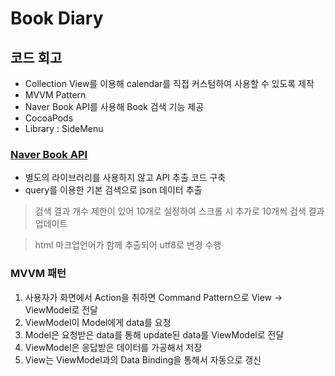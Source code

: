 # Book Diary

## 코드 회고
- Collection View를 이용해 calendar를 직접 커스텀하여 사용할 수 있도록 제작
- MVVM Pattern
- Naver Book API를 사용해 Book 검색 기능 제공
- CocoaPods
- Library : SideMenu

### [Naver Book API](https://developers.naver.com/docs/search/book/)
- 별도의 라이브러리를 사용하지 않고 API 추출 코드 구축
- query를 이용한 기본 검색으로 json 데이터 추출

> 검색 결과 개수 제한이 있어 10개로 설정하여 스크롤 시 추가로 10개씩 검색 결과 업데이트

> html 마크업언어가 함께 추출되어 utf8로 변경 수행

### MVVM 패턴
1. 사용자가 화면에서 Action을 취하면 Command Pattern으로 View → ViewModel로 전달
2. ViewModel이 Model에게 data를 요청
3. Model은 요청받은 data를 통해 update된 data를 ViewModel로 전달
4. ViewModel은 응답받은 데이터를 가공해서 저장
5. View는 ViewModel과의 Data Binding을 통해서 자동으로 갱신